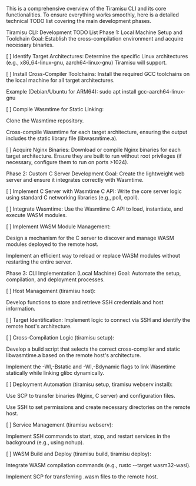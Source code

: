This is a comprehensive overview of the Tiramisu CLI and its core functionalities. To ensure everything works smoothly, here is a detailed technical TODO list covering the main development phases.

Tiramisu CLI: Development TODO List
Phase 1: Local Machine Setup and Toolchain
Goal: Establish the cross-compilation environment and acquire necessary binaries.

[ ] Identify Target Architectures: Determine the specific Linux architectures (e.g., x86_64-linux-gnu, aarch64-linux-gnu) Tiramisu will support.

[ ] Install Cross-Compiler Toolchains: Install the required GCC toolchains on the local machine for all target architectures.

Example (Debian/Ubuntu for ARM64): sudo apt install gcc-aarch64-linux-gnu

[ ] Compile Wasmtime for Static Linking:

Clone the Wasmtime repository.

Cross-compile Wasmtime for each target architecture, ensuring the output includes the static library file (libwasmtime.a).

[ ] Acquire Nginx Binaries: Download or compile Nginx binaries for each target architecture. Ensure they are built to run without root privileges (if necessary, configure them to run on ports >1024).

Phase 2: Custom C Server Development
Goal: Create the lightweight web server and ensure it integrates correctly with Wasmtime.

[ ] Implement C Server with Wasmtime C API: Write the core server logic using standard C networking libraries (e.g., poll, epoll).

[ ] Integrate Wasmtime: Use the Wasmtime C API to load, instantiate, and execute WASM modules.

[ ] Implement WASM Module Management:

Design a mechanism for the C server to discover and manage WASM modules deployed to the remote host.

Implement an efficient way to reload or replace WASM modules without restarting the entire server.

Phase 3: CLI Implementation (Local Machine)
Goal: Automate the setup, compilation, and deployment processes.

[ ] Host Management (tiramisu host):

Develop functions to store and retrieve SSH credentials and host information.

[ ] Target Identification: Implement logic to connect via SSH and identify the remote host's architecture.

[ ] Cross-Compilation Logic (tiramisu setup):

Develop a build script that selects the correct cross-compiler and static libwasmtime.a based on the remote host's architecture.

Implement the -Wl,-Bstatic and -Wl,-Bdynamic flags to link Wasmtime statically while linking glibc dynamically.

[ ] Deployment Automation (tiramisu setup, tiramisu webserv install):

Use SCP to transfer binaries (Nginx, C server) and configuration files.

Use SSH to set permissions and create necessary directories on the remote host.

[ ] Service Management (tiramisu webserv):

Implement SSH commands to start, stop, and restart services in the background (e.g., using nohup).

[ ] WASM Build and Deploy (tiramisu build, tiramisu deploy):

Integrate WASM compilation commands (e.g., rustc --target wasm32-wasi).

Implement SCP for transferring .wasm files to the remote host.